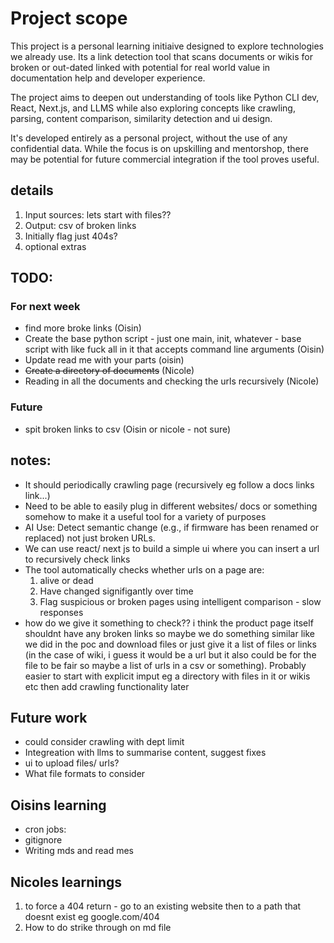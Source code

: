 # Project scope
This project is a personal learning initiaive designed to explore technologies we already use. Its a link detection tool that scans documents or wikis for broken or out-dated linked with potential for real world value in documentation help and developer experience.

The project aims to deepen out understanding of tools like Python CLI dev, React, Next.js, and LLMS while also exploring concepts like crawling, parsing, content comparison, similarity detection and ui design.

It's developed entirely as a personal project, without the use of any confidential data. While the focus is on upskilling and mentorshop, there may be potential for future commercial integration if the tool proves useful.

## details
1. Input sources: lets start with files??
2. Output: csv of broken links
3. Initially flag just 404s?
4. optional extras

## TODO:
### For next week
- find more broke links (Oisin)
- Create the base python script - just one main, init, whatever - base script with like fuck all in it that accepts command line arguments (Oisin)
- Update read me with your parts (oisin)
- ~~Create a directory of documents~~ (Nicole)
- Reading in all the documents and checking the urls recursively (Nicole)

### Future
- spit broken links to csv (Oisin or nicole - not sure)

## notes:
- It should periodically crawling page (recursively eg follow a docs links link...)
- Need to be able to easily plug in different websites/ docs or something somehow to make it a useful tool for a variety of purposes
- AI Use: Detect semantic change (e.g., if firmware has been renamed or replaced) not just broken URLs.
- We can use react/ next js to build a simple ui where you can insert a url to recursively check links
- The tool automatically checks whether urls on a page are:
    1. alive or dead
    2. Have changed signifigantly over time
    3. Flag suspicious or broken pages using intelligent comparison - slow responses
- how do we give it something to check?? i think the product page itself shouldnt have any broken links so maybe we do something similar like we did in the poc and download files or just give it a list of files or links (in the case of wiki, i guess it would be a url but it also could be for the file to be fair so maybe a list of urls in a csv or something). Probably easier to start with explicit imput eg a directory with files in it or wikis etc then add crawling functionality later

## Future work
- could consider crawling with dept limit
- Integreation with llms to summarise content, suggest fixes
- ui to upload files/ urls?
- What file formats to consider

## Oisins learning
- cron jobs:
- gitignore
- Writing mds and read mes

## Nicoles learnings
1. to force a 404 return - go to an existing website then to a path that doesnt exist eg google.com/404
2. How to do strike through on md file

